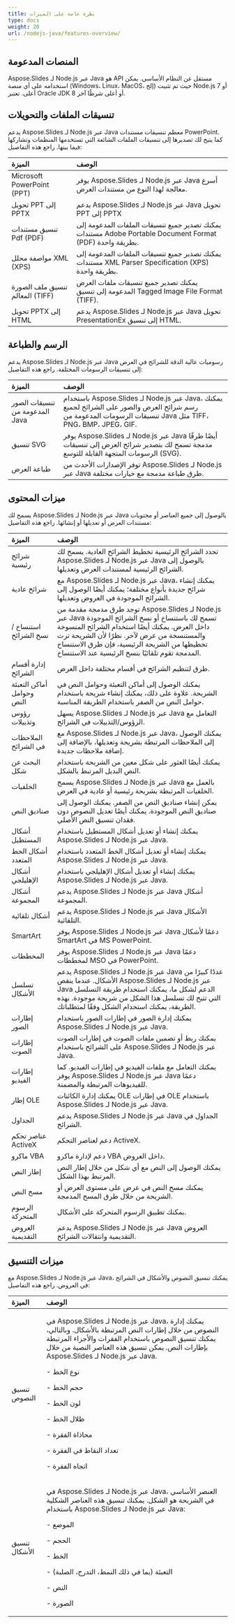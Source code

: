 ```yaml
---
title: نظرة عامة على الميزات
type: docs
weight: 20
url: /nodejs-java/features-overview/
---
```


## **المنصات المدعومة**
Aspose.Slides لـ Node.js عبر Java هو API مستقل عن النظام الأساسي. يمكن استخدامه على أي منصة (Windows، Linux، MacOS، إلخ) حيث تم تثبيت Node.js 7 أو أعلى. تعتبر Oracle JDK 8 أو أعلى شرطًا آخر.

## **تنسيقات الملفات والتحويلات**
يدعم Aspose.Slides لـ Node.js عبر Java معظم تنسيقات مستندات PowerPoint. كما يتيح لك تصديرها إلى تنسيقات الملفات الشائعة التي تستخدمها المنظمات وتشاركها فيما بينها. راجع هذه التفاصيل:

|**الميزة**|**الوصف**|
| :- | :- |
|Microsoft PowerPoint (PPT)|يوفر Aspose.Slides لـ Node.js عبر Java أسرع معالجة لهذا النوع من مستندات العرض.|
|تحويل PPT إلى PPTX|يدعم Aspose.Slides لـ Node.js عبر Java تحويل PPT إلى PPTX|
|تنسيق مستندات Pdf (PDF)|يمكنك تصدير جميع تنسيقات الملفات المدعومة إلى مستندات Adobe Portable Document Format (PDF) بطريقة واحدة.|
|مواصفة محلل XML (XPS)|يمكنك تصدير جميع تنسيقات الملفات المدعومة إلى مستندات XML Parser Specification (XPS) بطريقة واحدة.|
|تنسيق ملف الصورة المعالم (TIFF)|يمكنك تصدير جميع تنسيقات ملفات العرض المدعومة إلى تنسيق Tagged Image File Format (TIFF).|
|تحويل PPTX إلى HTML|يدعم Aspose.Slides لـ Node.js عبر Java تحويل PresentationEx إلى تنسيق HTML.|

## **الرسم والطباعة**
يدعم Aspose.Slides لـ Node.js عبر Java رسوميات عالية الدقة للشرائح في العرض إلى تنسيقات الرسومات المختلفة. راجع هذه التفاصيل:

|**الميزة**|**الوصف**|
| :- | :- |
|تنسيقات الصور المدعومة من Java|باستخدام Aspose.Slides لـ Node.js عبر Java، يمكنك رسم شرائح العرض والصور على الشرائح لجميع تنسيقات الرسومات المدعومة من Java مثل TIFF، PNG، BMP، JPEG، GIF.|
|تنسيق SVG|يوفر Aspose.Slides لـ Node.js عبر Java أيضًا طرقًا مدمجة تسمح لك بتصدير شرائح العرض إلى تنسيقات الرسومات المتجهة القابلة للتوسع (SVG).|
|طباعة العرض|توفر الإصدارات الأحدث من Aspose.Slides لـ Node.js عبر Java طرق طباعة مدمجة مع خيارات مختلفة.|

## **ميزات المحتوى**
يسمح لك Aspose.Slides لـ Node.js عبر Java بالوصول إلى جميع العناصر أو محتويات مستندات العرض أو تعديلها أو إنشائها. راجع هذه التفاصيل:

|**الميزة**|**الوصف**|
| :- | :- |
|شرائح رئيسية|تحدد الشرائح الرئيسية تخطيط الشرائح العادية. يسمح لك Aspose.Slides لـ Node.js عبر Java بالوصول إلى الشرائح الرئيسية لمستندات العرض وتعديلها.|
|شرائح عادية|مع Aspose.Slides لـ Node.js عبر Java، يمكنك إنشاء شرائح جديدة بأنواع مختلفة؛ يمكنك أيضًا الوصول إلى الشرائح الموجودة في العروض وتعديلها.|
|استنساخ / نسخ الشرائح|توجد طرق مدمجة مقدمة من Aspose.Slides لـ Node.js عبر Java تسمح لك باستنساخ أو نسخ الشرائح الموجودة داخل العرض. يمكنك أيضًا استخدام الشرائح المنسوخة والمستنسخة من عرض لآخر. نظرًا لأن الشريحة ترث تخطيطها من الشريحة الرئيسية، فإن طرق الاستنساخ المدمجة تقوم تلقائيًا بنسخ الرئيسية عند الاستنساخ.|
|إدارة أقسام الشرائح|طرق لتنظيم الشرائح في أقسام مختلفة داخل العرض.|
|أماكن التعبئة وحوامل النص|يمكنك الوصول إلى أماكن التعبئة وحوامل النص في الشريحة. علاوة على ذلك، يمكنك إنشاء شريحة باستخدام حوامل النص من الصفر باستخدام الطريقة المناسبة.|
|رؤوس وتذييلات|يسهل Aspose.Slides لـ Node.js عبر Java التعامل مع الرؤوس/التذييلات في الشرائح.|
|الملاحظات في الشرائح|مع Aspose.Slides لـ Node.js عبر Java، يمكنك الوصول إلى الملاحظات المرتبطة بشريحة وتعديلها، بالإضافة إلى إضافة ملاحظات جديدة.|
|البحث عن شكل|يمكنك أيضًا العثور على شكل معين من الشريحة باستخدام النص البديل المرتبط بالشكل.|
|الخلفيات|يسمح Aspose.Slides لـ Node.js عبر Java بالعمل مع الخلفيات المرتبطة بشريحة رئيسية أو عادية في العرض.|
|صناديق النص|يمكن إنشاء صناديق النص من الصفر. يمكنك الوصول إلى صناديق النص الموجودة. يمكنك أيضًا تعديل النصوص دون فقدان تنسيق النص الأصلي.|
|أشكال المستطيل|يمكنك إنشاء أو تعديل أشكال المستطيل باستخدام Aspose.Slides لـ Node.js عبر Java.|
|أشكال الخط المتعدد|يمكنك إنشاء أو تعديل أشكال الخط المتعدد باستخدام Aspose.Slides لـ Node.js عبر Java.|
|أشكال الإهليلجي|يمكنك إنشاء أو تعديل أشكال الإهليلجي باستخدام Aspose.Slides لـ Node.js عبر Java.|
|أشكال المجموعة|يدعم Aspose.Slides لـ Node.js عبر Java أشكال المجموعة.|
|أشكال تلقائية|يدعم Aspose.Slides لـ Node.js عبر Java الأشكال التلقائية.|
|SmartArt|يوفر Aspose.Slides لـ Node.js عبر Java دعمًا لأشكال SmartArt في MS PowerPoint.|
|المخططات|يوفر Aspose.Slides لـ Node.js عبر Java دعمًا لمخططات MSO في PowerPoint.|
|تسلسل الأشكال|يدعم Aspose.Slides لـ Node.js عبر Java عددًا كبيرًا من الأشكال. عندما ينقص Aspose.Slides لـ Node.js عبر Java الدعم لشكل ما، يمكنك استخدام طريقة التسلسل التي تتيح لك تسلسل هذا الشكل من شريحة موجودة. بهذه الطريقة، يمكنك استخدام الشكل وفقًا لمتطلباتك.|
|إطارات الصور|يمكنك إدارة الصور في إطارات الصور باستخدام Aspose.Slides لـ Node.js عبر Java.|
|إطارات الصوت|يمكنك ربط أو تضمين ملفات الصوت في إطارات الصوت على الشرائح باستخدام Aspose.Slides لـ Node.js عبر Java.|
|إطارات الفيديو|يمكنك التعامل مع ملفات الفيديو في إطارات الفيديو. كما يوفر Aspose.Slides لـ Node.js عبر Java دعمًا للفيديوهات المرتبطة والمضمنة.|
|إطار OLE|يمكنك إدارة الكائنات OLE في إطارات OLE باستخدام Aspose.Slides لـ Node.js عبر Java.|
|الجداول|يدعم Aspose.Slides لـ Node.js عبر Java الجداول في الشرائح.|
|عناصر تحكم ActiveX|دعم لعناصر التحكم ActiveX.|
|ماكرو VBA|دعم لإدارة ماكرو VBA داخل العروض.|
|إطار النص|يمكنك الوصول إلى النص مع أي شكل من خلال إطار النص المرتبط بهذا الشكل.|
|مسح النص|يمكنك مسح النص في عرض على مستوى العرض أو الشريحة من خلال طرق المسح المدمجة.|
|الرسوم المتحركة|يمكنك تطبيق الرسوم المتحركة على الأشكال.|
|العروض التقديمية|يدعم Aspose.Slides لـ Node.js عبر Java العروض التقديمية وانتقالات الشرائح.|

## **ميزات التنسيق**
مع Aspose.Slides لـ Node.js عبر Java، يمكنك تنسيق النصوص والأشكال في الشرائح في العروض. راجع هذه التفاصيل:

|**الميزة**|**الوصف**|
| :- | :- |
|تنسيق النصوص|<p>في Aspose.Slides لـ Node.js عبر Java، يمكنك إدارة النصوص من خلال إطارات النص المرتبطة بالأشكال. وبالتالي، يمكنك تنسيق النصوص باستخدام الفقرات والأجزاء المرتبطة بإطارات النص. يمكن تنسيق هذه العناصر النصية من خلال Aspose.Slides لـ Node.js عبر Java.</p><p>- نوع الخط</p><p>- حجم الخط</p><p>- لون الخط</p><p>- ظلال الخط</p><p>- محاذاة الفقرة</p><p>- تعداد النقاط في الفقرة</p><p>- اتجاه الفقرة</p>|
|تنسيق الأشكال|<p>في Aspose.Slides لـ Node.js عبر Java، العنصر الأساسي في الشريحة هو الشكل. يمكنك تنسيق هذه العناصر الشكلية باستخدام Aspose.Slides لـ Node.js عبر Java:</p><p>- الموضع</p><p>- الحجم</p><p>- الخط</p><p>- التعبئة (بما في ذلك النمط، التدرج، الصلبة)</p><p>- النص</p><p>- الصورة</p>|